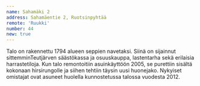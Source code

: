 ```yaml
---
name: Sahamäki 2
address: Sahamäentie 2, Ruotsinpyhtää
remote: 'Ruukki'
number: 44
new: true
---
```

Talo on rakennettu 1794 alueen seppien navetaksi. Siinä on sijainnut sittemminTeutjärven säästökassa ja osuuskauppa, lastentarha sekä erilaisia harrastetiloja. Kun talo remontoitiin asuinkäyttöön 2005, se purettiin sisältä kokonaan hirsirungolle ja siihen tehtiin täysin uusi huonejako. Nykyiset omistajat ovat asuneet huolella kunnostetussa talossa vuodesta 2012.
